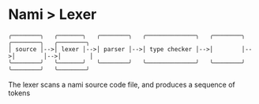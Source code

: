 # Nami > Lexer

```
╭────────╮   ╭───────╮   ╭────────╮   ╭──────────────╮   ╭────────╮   ╭────────╮   ╭────────╮
│ source │-->│ lexer │-->│ parser │-->│ type checker │-->│        │-->│        │-->│        │
╰────────╯   ╰───────╯   ╰────────╯   ╰──────────────╯   ╰────────╯   ╰────────╯   ╰────────╯
```

The lexer scans a nami source code file, and produces a sequence of tokens 